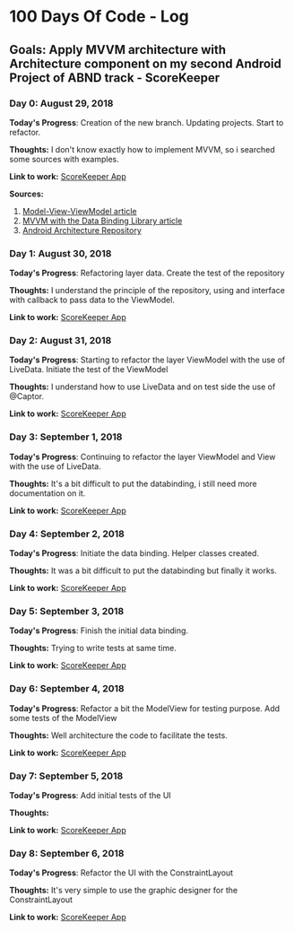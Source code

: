 # 100 Days Of Code - Log

## Goals: Apply MVVM architecture with Architecture component on my second Android Project of ABND track - ScoreKeeper

### Day 0: August 29, 2018

**Today's Progress**: Creation of the new branch. Updating projects. Start to refactor.

**Thoughts:** I don't know exactly how to implement MVVM, so i searched some sources with examples.

**Link to work:** [ScoreKeeper App](https://github.com/Bwaim/ScoreKeeper)

**Sources:** 
1. [Model-View-ViewModel article](https://medium.com/upday-devs/android-architecture-patterns-part-3-model-view-viewmodel-e7eeee76b73b)
2. [MVVM with the Data Binding Library article](https://labs.ribot.co.uk/approaching-android-with-mvvm-8ceec02d5442)
2. [Android Architecture Repository](https://github.com/googlesamples/android-architecture)

### Day 1: August 30, 2018

**Today's Progress**: Refactoring layer data. Create the test of the repository

**Thoughts:** I understand the principle of the repository, using and interface with callback to pass data to the ViewModel.

**Link to work:** [ScoreKeeper App](https://github.com/Bwaim/ScoreKeeper)

### Day 2: August 31, 2018

**Today's Progress**: Starting to refactor the layer ViewModel with the use of LiveData. Initiate the test of the ViewModel

**Thoughts:** I understand how to use LiveData and on test side the use of @Captor.

**Link to work:** [ScoreKeeper App](https://github.com/Bwaim/ScoreKeeper)

### Day 3: September 1, 2018

**Today's Progress**: Continuing to refactor the layer ViewModel and View with the use of LiveData.

**Thoughts:** It's a bit difficult to put the databinding, i still need more documentation on it.

**Link to work:** [ScoreKeeper App](https://github.com/Bwaim/ScoreKeeper)

### Day 4: September 2, 2018

**Today's Progress**: Initiate the data binding. Helper classes created.

**Thoughts:** It was a bit difficult to put the databinding but finally it works.

**Link to work:** [ScoreKeeper App](https://github.com/Bwaim/ScoreKeeper)

### Day 5: September 3, 2018

**Today's Progress**: Finish the initial data binding.

**Thoughts:** Trying to write tests at same time.

**Link to work:** [ScoreKeeper App](https://github.com/Bwaim/ScoreKeeper)

### Day 6: September 4, 2018

**Today's Progress**: Refactor a bit the ModelView for testing purpose. Add some tests of the ModelView

**Thoughts:** Well architecture the code to facilitate the tests.

**Link to work:** [ScoreKeeper App](https://github.com/Bwaim/ScoreKeeper)

### Day 7: September 5, 2018

**Today's Progress**: Add initial tests of the UI

**Thoughts:** 

**Link to work:** [ScoreKeeper App](https://github.com/Bwaim/ScoreKeeper)

### Day 8: September 6, 2018

**Today's Progress**: Refactor the UI with the ConstraintLayout

**Thoughts:** It's very simple to use the graphic designer for the ConstraintLayout

**Link to work:** [ScoreKeeper App](https://github.com/Bwaim/ScoreKeeper)
